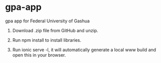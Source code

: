 # gpa-app
gpa app for Federal University of Gashua

1. Download .zip file from GitHub and unzip.

2. Run npm install to install libraries.

3. Run ionic serve -l, it will automatically generate a local www build and open this in your browser.
